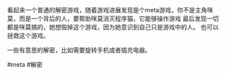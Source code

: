 看起来一个普通的解密游戏，随着游戏进展发现是个meta游戏，你不是主角咪莫，而是一个背后的人，要帮助咪莫消灭程序猫，它能够操作游戏
最后发现一切都是咪莫搞的，她想毁掉这个游戏，因为她意识到自己只是游戏中的人。
也可以拯救这个游戏。

一些有意思的解密，比如需要旋转手机或者插充电器。

#meta  #解密 